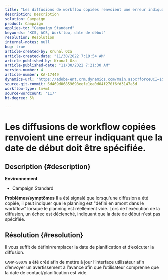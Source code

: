```yaml
---
title: "Les diffusions de workflow copiées renvoient une erreur indiquant que la date de début doit être spécifiée"
description: Description
solution: Campaign
product: Campaign
applies-to: "Campaign Standard"
keywords: "KCS, ACS, Workflow, date de début"
resolution: Resolution
internal-notes: null
bug: true
article-created-by: Krunal Oza
article-created-date: "11/30/2022 7:19:54 AM"
article-published-by: Krunal Oza
article-published-date: "11/30/2022 7:21:30 AM"
version-number: 4
article-number: KA-17449
dynamics-url: "https://adobe-ent.crm.dynamics.com/main.aspx?forceUCI=1&pagetype=entityrecord&etn=knowledgearticle&id=5eea425e-7f70-ed11-9561-6045bd006a22"
source-git-commit: 6d469d06859698eefe1ea0d04f270f6fd3147a5d
workflow-type: tm+mt
source-wordcount: '117'
ht-degree: 5%

---
```


# Les diffusions de workflow copiées renvoient une erreur indiquant que la date de début doit être spécifiée.

## Description {#description}

<b>Environnement</b>
- Campaign Standard



<b>Problèmes/symptômes</b>
Il a été signalé que lorsqu&#39;une diffusion a été copiée, il peut indiquer que le planning est &quot;défini en amont dans le workflow&quot; lorsque le planning est réellement vide. Lors de l&#39;exécution de la diffusion, un échec est déclenché, indiquant que la date de début n&#39;est pas spécifiée.


## Résolution {#resolution}


Il vous suffit de définir/remplacer la date de planification et d’exécuter la diffusion.

`CAMP-50079` a été créé afin de mettre à jour l’interface utilisateur afin d’envoyer un avertissement à l’avance afin que l’utilisateur comprenne que la date de contact/planification est vide.
